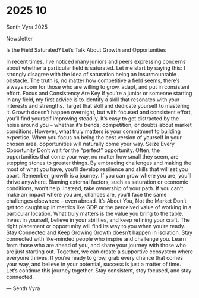 # 2025 10
Senth Vyra 2025


Newsletter

Is the Field Saturated? Let’s Talk About Growth and Opportunities

In recent times, I’ve noticed many juniors and peers expressing concerns about whether a particular field is saturated. Let me start by saying this: I strongly disagree with the idea of saturation being an insurmountable obstacle. The truth is, no matter how competitive a field seems, there’s always room for those who are willing to grow, adapt, and put in consistent effort.
Focus and Consistency Are Key
If you’re a junior or someone starting in any field, my first advice is to identify a skill that resonates with your interests and strengths. Target that skill and dedicate yourself to mastering it. Growth doesn’t happen overnight, but with focused and consistent effort, you’ll find yourself improving steadily.
It’s easy to get distracted by the noise around you – whether it’s trends, competition, or doubts about market conditions. However, what truly matters is your commitment to building expertise. When you focus on being the best version of yourself in your chosen area, opportunities will naturally come your way.
Seize Every Opportunity
Don’t wait for the “perfect” opportunity. Often, the opportunities that come your way, no matter how small they seem, are stepping stones to greater things. By embracing challenges and making the most of what you have, you’ll develop resilience and skills that will set you apart.
Remember, growth is a journey. If you can grow where you are, you’ll thrive anywhere. Blaming external factors, such as saturation or economic conditions, won’t help. Instead, take ownership of your path. If you can’t make an impact where you are, chances are, you’ll face the same challenges elsewhere – even abroad.
It’s About You, Not the Market
Don’t get too caught up in metrics like GDP or the perceived value of working in a particular location. What truly matters is the value you bring to the table. Invest in yourself, believe in your abilities, and keep refining your craft. The right placement or opportunity will find its way to you when you’re ready.
Stay Connected and Keep Growing
Growth doesn’t happen in isolation. Stay connected with like-minded people who inspire and challenge you. Learn from those who are ahead of you, and share your journey with those who are just starting out. Together, we can create a supportive ecosystem where everyone thrives.
If you’re ready to grow, grab every chance that comes your way, and believe in your potential, success is just a matter of time. Let’s continue this journey together. Stay consistent, stay focused, and stay connected.


— Senth Vyra
